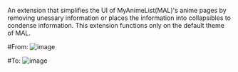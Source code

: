 An extension that simplifies the UI of MyAnimeList(MAL)'s anime pages by removing unessary information or places the information into collapsibles to condense information.
This extension functions only on the default theme of MAL.

#From:
![image](https://github.com/Weebian/MAL-Simplified/assets/17705586/8b641941-4076-4e7e-8e05-b47e1c08d0fe)

#To:
![image](https://github.com/Weebian/MAL-Simplified/assets/17705586/d9f4b2b8-c2ee-403a-ab13-57c1bd0ac0b8)

